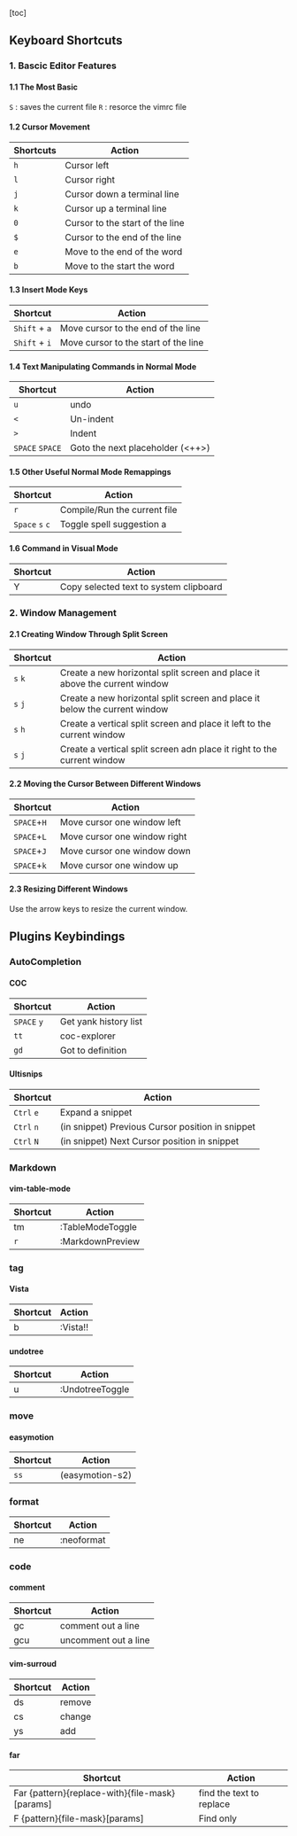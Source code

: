 [toc]

## Keyboard Shortcuts

### 1. Bascic Editor Features

#### 1.1 The Most Basic

`S` : saves the current file
`R` : resorce the vimrc file

#### 1.2 Cursor Movement

| Shortcuts | Action                          |
|-----------|---------------------------------|
| `h`       | Cursor left                     |
| `l`       | Cursor right                    |
| `j`       | Cursor down a terminal line     |
| `k`       | Cursor up a terminal line       |
| `0`       | Cursor to the start of the line |
| `$`       | Cursor to the end of the line   |
| `e`       | Move to the end of the word     |
| `b`       | Move to the start the word      |

####  1.3 Insert Mode Keys

| Shortcut      | Action                             |
|---------------|------------------------------------|
| `Shift` + `a` | Move cursor to the end of the line |
| `Shift` + `i` | Move cursor to the start of the line |

#### 1.4 Text Manipulating Commands in Normal Mode

| Shortcut        | Action                           |
|-----------------|----------------------------------|
| `u`             | undo                             |
| `<`             | Un-indent                        |
| `>`             | Indent                           |
| `SPACE` `SPACE` | Goto the next placeholder (<++>) |

#### 1.5 Other Useful Normal Mode Remappings

| Shortcut        | Action                       |
|-----------------|------------------------------|
| `r`             | Compile/Run the current file |
| `Space` `s` `c` | Toggle spell suggestion a    |

#### 1.6 Command in Visual Mode

| Shortcut | Action                                 |
|----------|----------------------------------------|
| Y        | Copy selected text to system clipboard |

### 2. Window Management 

#### 2.1 Creating Window Through Split Screen 

| Shortcut | Action                                                                     |
|----------|----------------------------------------------------------------------------|
| `s` `k`  | Create a new horizontal split screen and place it above the current window |
| `s` `j`  | Create a new horizontal split screen and place it below the current window |
| `s` `h`  | Create a vertical split screen and place it left to the current window     |
| `s` `j`  | Create a vertical split screen adn place it right to the current window    |


#### 2.2 Moving the Cursor Between Different Windows

| Shortcut    | Action                      |
|-------------|-----------------------------|
| `SPACE`+`H` | Move cursor one window left |
| `SPACE`+`L` | Move cursor one window right |
| `SPACE`+`J` | Move cursor one window down |
| `SPACE`+`k` | Move cursor one window up |

#### 2.3 Resizing Different Windows

Use the arrow keys to resize the current window.

## Plugins Keybindings 

### AutoCompletion

#### COC

| Shortcut    | Action                |
|-------------|-----------------------|
| `SPACE` `y` | Get yank history list |
| `tt`        | coc-explorer          |
| `gd`        | Got to definition     |


#### Ultisnips

| Shortcut   | Action                                           |
|------------|--------------------------------------------------|
| `Ctrl` `e` | Expand a snippet                                 |
| `Ctrl` `n` | (in snippet) Previous Cursor position in snippet |
| `Ctrl` `N` | (in snippet) Next Cursor position in snippet     |

### Markdown 

#### vim-table-mode

| Shortcut   | Action               |
|------------|----------------------|
| <LEADER>tm | :TableModeToggle<CR> |
| `r`        | :MarkdownPreview     |

### tag

#### Vista

| Shortcut  | Action       |
|-----------|--------------|
| <leader>b | :Vista!!<CR> |

#### undotree

| Shortcut  | Action          |
|-----------|-----------------|
| <leader>u | :UndotreeToggle |


### move

####  easymotion

| Shortcut | Action                |
|----------|-----------------------|
| `ss`       | <Plug>(easymotion-s2) |


### format

| Shortcut | Action     |
|----------|------------|
| ne       | :neoformat |

### code

#### comment

| Shortcut | Action               |
|----------|----------------------|
| gc       | comment out a line   |
| gcu      | uncomment out a line |

#### vim-surroud

| Shortcut | Action |
|----------|--------|
| ds       | remove |
| cs       | change |
| ys       | add    |

#### far

| Shortcut                                       | Action                   |
|------------------------------------------------|--------------------------|
| Far {pattern}{replace-with}{file-mask}[params] | find the text to replace |
| F {pattern}{file-mask}[params]                 | Find only                |
